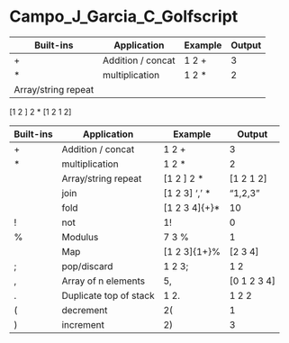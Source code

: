 # Campo_J_Garcia_C_Golfscript

|Built-ins |Application |Example|Output|
|----------|------------|-------|------|
|+ |Addition / concat|1 2 +|3|
|* | multiplication |1 2 * |2 |
|Array/string repeat
[1 2 ] 2 *
[1 2 1 2]


|Built-ins |Application |Example|Output|
|----------|------------|-------|------|
|+ |Addition / concat|1 2 +|3|
|* | multiplication |1 2 * |2 |
| |Array/string repeat |[1 2 ] 2 * | [1 2 1 2] |
| |join | [1 2 3] ‘,’ * | “1,2,3”|
| |fold | [1 2 3 4]{+}* | 10 |
|! | not |1! |0 |
|% |Modulus |7 3 %| 1|
| | Map | [1 2 3]{1+}% | [2 3 4] |
|; |pop/discard |1 2 3; |1 2 |
|,| Array of n elements | 5, | [0 1 2 3 4] |
|. |Duplicate top of stack |1 2. |1 2 2 |
|(|decrement |2( | 1 |
|)|increment | 2) | 3 |









